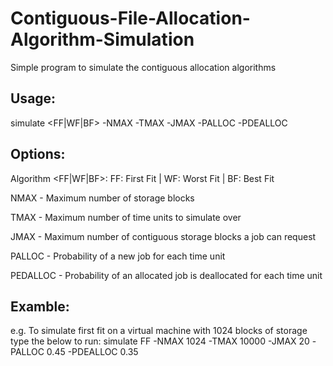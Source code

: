 # Contiguous-File-Allocation-Algorithm-Simulation
Simple program to simulate the contiguous allocation algorithms   

## Usage:
simulate <FF|WF|BF> -NMAX <number> -TMAX <number> -JMAX <number> -PALLOC <number> -PDEALLOC <number>
  
## Options:
Algorithm <FF|WF|BF>: FF: First Fit | WF: Worst Fit | BF: Best Fit

NMAX - Maximum number of storage blocks

TMAX - Maximum number of time units to simulate over

JMAX - Maximum number of contiguous storage blocks a job can request

PALLOC - Probability of a new job for each time unit

PEDALLOC - Probability of an allocated job is deallocated for each time unit

## Examble:
e.g. To simulate first fit on a virtual machine with 1024 blocks of storage type the below to run:
simulate FF -NMAX 1024 -TMAX 10000 -JMAX 20 -PALLOC 0.45 -PDEALLOC 0.35
